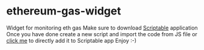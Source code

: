 # ethereum-gas-widget

Widget for monitoring eth gas
Make sure to download [Scriptable](https://scriptable.app/) application
Once you have done create a new script and import the code from JS file or [click me](scriptable:///run/%5BPUBLIC%5DETH%20GAS) to directly add it to Scriptable app
Enjoy :-)
